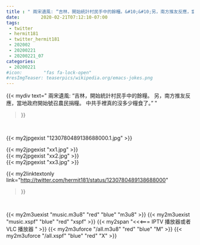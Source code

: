 ```yaml
---
title : " 兩宋遺風: “吉林，開始統計村民手中的餘糧。&#10;&#10;另，南方推友反應，當地政府開始號召農民捐糧。&#10;&#10;中共手裡真的沒多少糧食了。”  "
date:        2020-02-21T07:12:10-07:00
tags:
 - twitter
 - hermit181
 - twitter_hermit181
 - 202002
 - 20200221
 - 20200221_07
categories:
 - 20200221
#icon:        "fas fa-lock-open"
#resImgTeaser: teaserpics/wikipedia.org/emacs-jokes.png
---
```


{{< mydiv text=" 兩宋遺風: “吉林，開始統計村民手中的餘糧。&#10;&#10;另，南方推友反應，當地政府開始號召農民捐糧。&#10;&#10;中共手裡真的沒多少糧食了。”  "
>}}
<br>


 {{< my2jpgexist "1230780489138688000.1.jpg" >}}<br> 

{{< my2jpgexist "xx1.jpg" >}}<br>
{{< my2jpgexist "xx2.jpg" >}}<br>
{{< my2jpgexist "xx3.jpg" >}}<br>


{{< my2linktextonly link="http://twitter.com/hermit181/status/1230780489138688000"
>}}


<br>

{{< my2m3uexist "music.m3u8" "red"  "blue" "m3u8" >}} {{< my2m3uexist "music.xspf" "blue" "red"  "xspf" >}} {{< my2span "<<<=== IPTV 播放器或者 VLC 播放器 " >}} {{< my2m3uforce "/all.m3u8" "red"  "blue" "M" >}} {{< my2m3uforce "/all.xspf" "blue" "red"  "X" >}} 
